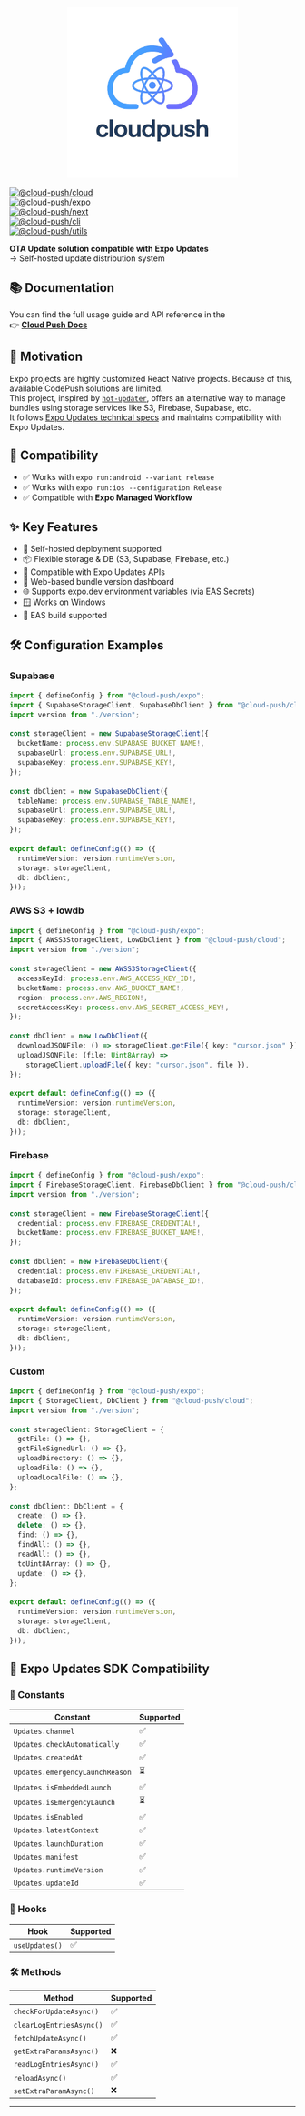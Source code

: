 <p align="center">
  <img src="./logo.png" alt="Logo" width="300" />
</p>

[![@cloud-push/cloud](https://img.shields.io/badge/@cloud--push/cloud-v1.1.0-blue)](https://www.npmjs.com/package/@cloud-push/cloud)  
[![@cloud-push/expo](https://img.shields.io/badge/@cloud--push/expo-v1.1.0-blue)](https://www.npmjs.com/package/@cloud-push/expo)  
[![@cloud-push/next](https://img.shields.io/badge/@cloud--push/next-v1.1.0-blue)](https://www.npmjs.com/package/@cloud-push/next)  
[![@cloud-push/cli](https://img.shields.io/badge/@cloud--push/cli-v1.1.0-blue)](https://www.npmjs.com/package/@cloud-push/expo)  
[![@cloud-push/utils](https://img.shields.io/badge/@cloud--push/utils-v1.1.0-blue)](https://www.npmjs.com/package/@cloud-push/next)  

**OTA Update solution compatible with Expo Updates**  
→ Self-hosted update distribution system

## 📚 Documentation

You can find the full usage guide and API reference in the  
👉 [**Cloud Push Docs**](https://doyoonkim12345.github.io/cloud-push/)

## 🚀 Motivation

Expo projects are highly customized React Native projects. Because of this, available CodePush solutions are limited.  
This project, inspired by [`hot-updater`](https://github.com/gronxb/hot-updater), offers an alternative way to manage bundles using storage services like S3, Firebase, Supabase, etc.  
It follows [Expo Updates technical specs](https://docs.expo.dev/technical-specs/expo-updates-1/) and maintains compatibility with Expo Updates.


## 🧪 Compatibility

- ✅ Works with `expo run:android --variant release`
- ✅ Works with `expo run:ios --configuration Release`
- ✅ Compatible with **Expo Managed Workflow**
## ✨ Key Features

- 📡 Self-hosted deployment supported
- 📦 Flexible storage & DB (S3, Supabase, Firebase, etc.)
- 🔄 Compatible with Expo Updates APIs
- 💾 Web-based bundle version dashboard
- 🌐 Supports expo.dev environment variables (via EAS Secrets)
- 🪟 Works on Windows
- 🧪 EAS build supported


## 🛠 Configuration Examples

### Supabase

```ts
import { defineConfig } from "@cloud-push/expo";
import { SupabaseStorageClient, SupabaseDbClient } from "@cloud-push/cloud";
import version from "./version";

const storageClient = new SupabaseStorageClient({
  bucketName: process.env.SUPABASE_BUCKET_NAME!,
  supabaseUrl: process.env.SUPABASE_URL!,
  supabaseKey: process.env.SUPABASE_KEY!,
});

const dbClient = new SupabaseDbClient({
  tableName: process.env.SUPABASE_TABLE_NAME!,
  supabaseUrl: process.env.SUPABASE_URL!,
  supabaseKey: process.env.SUPABASE_KEY!,
});

export default defineConfig(() => ({
  runtimeVersion: version.runtimeVersion,
  storage: storageClient,
  db: dbClient,
}));
```

### AWS S3 + lowdb

```ts
import { defineConfig } from "@cloud-push/expo";
import { AWSS3StorageClient, LowDbClient } from "@cloud-push/cloud";
import version from "./version";

const storageClient = new AWSS3StorageClient({
  accessKeyId: process.env.AWS_ACCESS_KEY_ID!,
  bucketName: process.env.AWS_BUCKET_NAME!,
  region: process.env.AWS_REGION!,
  secretAccessKey: process.env.AWS_SECRET_ACCESS_KEY!,
});

const dbClient = new LowDbClient({
  downloadJSONFile: () => storageClient.getFile({ key: "cursor.json" }),
  uploadJSONFile: (file: Uint8Array) =>
    storageClient.uploadFile({ key: "cursor.json", file }),
});

export default defineConfig(() => ({
  runtimeVersion: version.runtimeVersion,
  storage: storageClient,
  db: dbClient,
}));
```

### Firebase

```ts
import { defineConfig } from "@cloud-push/expo";
import { FirebaseStorageClient, FirebaseDbClient } from "@cloud-push/cloud";
import version from "./version";

const storageClient = new FirebaseStorageClient({
  credential: process.env.FIREBASE_CREDENTIAL!,
  bucketName: process.env.FIREBASE_BUCKET_NAME!,
});

const dbClient = new FirebaseDbClient({
  credential: process.env.FIREBASE_CREDENTIAL!,
  databaseId: process.env.FIREBASE_DATABASE_ID!,
});

export default defineConfig(() => ({
  runtimeVersion: version.runtimeVersion,
  storage: storageClient,
  db: dbClient,
}));
```

### Custom

```ts
import { defineConfig } from "@cloud-push/expo";
import { StorageClient, DbClient } from "@cloud-push/cloud";
import version from "./version";

const storageClient: StorageClient = {
  getFile: () => {},
  getFileSignedUrl: () => {},
  uploadDirectory: () => {},
  uploadFile: () => {},
  uploadLocalFile: () => {},
};

const dbClient: DbClient = {
  create: () => {},
  delete: () => {},
  find: () => {},
  findAll: () => {},
  readAll: () => {},
  toUint8Array: () => {},
  update: () => {},
};

export default defineConfig(() => ({
  runtimeVersion: version.runtimeVersion,
  storage: storageClient,
  db: dbClient,
}));
```

## 📘 Expo Updates SDK Compatibility

### 🧱 Constants

| Constant                      | Supported |
|------------------------------|-----------|
| `Updates.channel`            | ✅        |
| `Updates.checkAutomatically` | ✅        |
| `Updates.createdAt`          | ✅        |
| `Updates.emergencyLaunchReason` | ⏳    |
| `Updates.isEmbeddedLaunch`   | ✅        |
| `Updates.isEmergencyLaunch`  | ⏳        |
| `Updates.isEnabled`          | ✅        |
| `Updates.latestContext`      | ✅        |
| `Updates.launchDuration`     | ✅        |
| `Updates.manifest`           | ✅        |
| `Updates.runtimeVersion`     | ✅        |
| `Updates.updateId`           | ✅        |

### 🧩 Hooks

| Hook           | Supported |
|----------------|-----------|
| `useUpdates()` | ✅        |

### 🛠 Methods

| Method                  | Supported |
|-------------------------|-----------|
| `checkForUpdateAsync()` | ✅        |
| `clearLogEntriesAsync()`| ✅        |
| `fetchUpdateAsync()`    | ✅        |
| `getExtraParamsAsync()` | ❌        |
| `readLogEntriesAsync()` | ✅        |
| `reloadAsync()`         | ✅        |
| `setExtraParamAsync()`  | ❌        |

---
